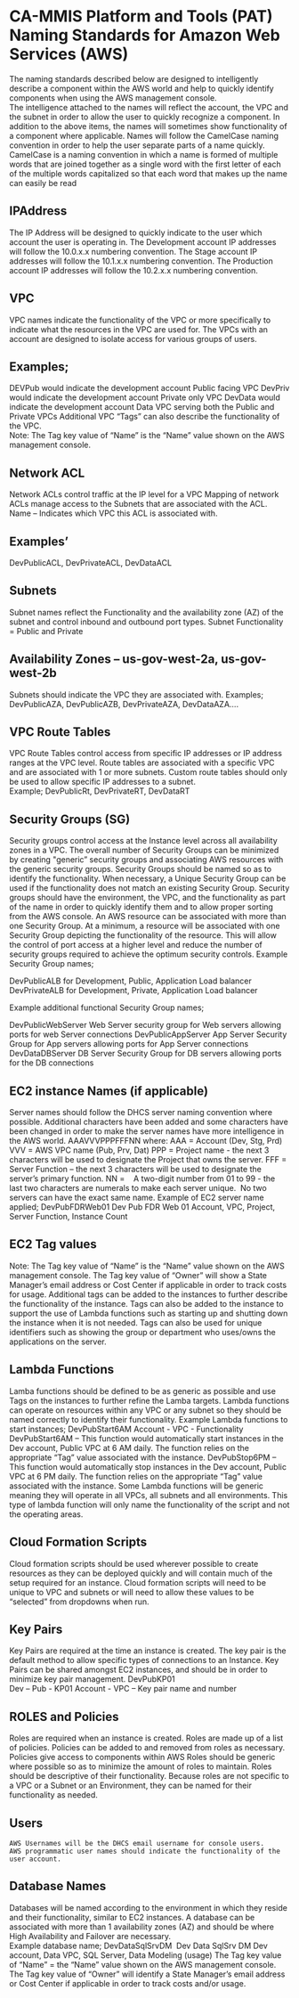 # CA-MMIS Platform and Tools (PAT) Naming Standards for Amazon Web Services (AWS)

The naming standards described below are designed to intelligently describe a component within the AWS world and help to quickly identify components when using the AWS management console.  
The intelligence attached to the names will reflect the account, the VPC and the subnet in order to allow the user to quickly recognize a component.  In addition to the above items, the names will sometimes show functionality of a component where applicable.
Names will follow the CamelCase naming convention in order to help the user separate parts of a name quickly.  CamelCase is a naming convention in which a name is formed of multiple words that are joined together as a single word with the first letter of each of the multiple words capitalized so that each word that makes up the name can easily be read
## IPAddress
The IP Address will be designed to quickly indicate to the user which account the user is operating in.
The Development account IP addresses will follow the 10.0.x.x numbering convention.
The Stage account IP addresses will follow the 10.1.x.x numbering convention.
The Production account IP addresses will follow the 10.2.x.x numbering convention.
## VPC
VPC names indicate the functionality of the VPC or more specifically to indicate what the resources in the VPC are used for.  The VPCs with an account are designed to isolate access for various groups of users. 
## Examples; 
DEVPub would indicate the development account Public facing VPC
DevPriv would indicate the development account Private only VPC
DevData would indicate the development account Data VPC serving both the Public and Private VPCs
Additional VPC “Tags” can also describe the functionality of the VPC.  
Note: The Tag key value of “Name” is the “Name” value shown on the AWS management console.

## Network ACL
Network ACLs control traffic at the IP level for a VPC
Mapping of network ACLs manage access to the Subnets that are associated with the ACL.
Name – Indicates which VPC this ACL is associated with. 
## Examples’
DevPublicACL, DevPrivateACL, DevDataACL
## Subnets
Subnet names reflect the Functionality and the availability zone (AZ) of the subnet and control inbound and outbound port types.
Subnet Functionality = Public and Private
## Availability Zones – us-gov-west-2a, us-gov-west-2b
Subnets should indicate the VPC they are associated with.
Examples;
DevPublicAZA, DevPublicAZB, DevPrivateAZA, DevDataAZA….

## VPC Route Tables
VPC Route Tables control access from specific IP addresses or IP address ranges at the VPC level.
Route tables are associated with a specific VPC and are associated with 1 or more subnets.
Custom route tables should only be used to allow specific IP addresses to a subnet.  
Example;
	DevPublicRt, DevPrivateRT, DevDataRT

## Security Groups (SG)
Security groups control access at the Instance level across all availability zones in a VPC. 
The overall number of Security Groups can be minimized by creating "generic” security groups and associating AWS resources with the generic security groups. Security Groups should be named so as to identify the functionality.  When necessary, a Unique Security Group can be used if the functionality does not match an existing Security Group.
Security groups should have the environment, the VPC, and the functionality as part of the name in order to quickly identify them and to allow proper sorting from the AWS console.
An AWS resource can be associated with more than one Security Group. At a minimum, a resource will be associated with one Security Group depicting the functionality of the resource. This will allow the control of port access at a higher level and reduce the number of security groups required to achieve the optimum security controls.
Example Security Group names;

DevPublicALB for Development, Public, Application Load balancer
DevPrivateALB for Development, Private, Application Load balancer

Example additional functional Security Group names;

DevPublicWebServer Web Server security group for Web servers allowing ports for web Server connections
 DevPublicAppServer App Server Security Group for App servers allowing ports for App Server connections
 DevDataDBServer DB Server Security Group for DB servers allowing ports for the DB connections

## EC2 instance Names (if applicable)
Server names should follow the DHCS server naming convention where possible.  Additional characters have been added and some characters have been changed in order to make the server names have more intelligence in the AWS world.
AAAVVVPPPFFFNN where:
AAA = Account (Dev, Stg, Prd) 
VVV = AWS VPC name (Pub, Prv, Dat)
PPP = Project name - the next 3 characters will be used to designate the Project that owns the server.
FFF = Server Function – the next 3 characters will be used to designate the server’s primary function.
NN =    A two-digit number from 01 to 99 - the last two characters are numerals to make each server unique.  No two servers can have the exact same name.
Example of EC2 server name applied;
DevPubFDRWeb01		Dev Pub FDR Web 01
Account, VPC, Project, Server Function, Instance Count

## EC2 Tag values
Note: The Tag key value of “Name” is the “Name” value shown on the AWS management console.
The Tag key value of “Owner” will show a State Manager’s email address or Cost Center if applicable in order to track costs for usage.
Additional tags can be added to the instances to further describe the functionality of the instance.
Tags can also be added to the instance to support the use of Lambda functions such as starting up and shutting down the instance when it is not needed.
Tags can also be used for unique identifiers such as showing the group or department who uses/owns the applications on the server.
## Lambda Functions
Lamba functions should be defined to be as generic as possible and use Tags on the instances to further refine the Lamba targets. Lambda functions can operate on resources within any VPC or any subnet so they should be named correctly to identify their functionality. 
Example Lambda functions to start instances;
	 DevPubStart6AM
Account - VPC - Functionality
DevPubStart6AM – This function would automatically start instances in the Dev account, Public VPC at 6 AM daily.  The function relies on the appropriate “Tag” value associated with the instance.
DevPubStop6PM – This function would automatically stop instances in the Dev account, Public VPC at 6 PM daily.  The function relies on the appropriate “Tag” value associated with the instance.
Some Lambda functions will be generic meaning they will operate in all VPCs, all subnets and all environments.  This type of lambda function will only name the functionality of the script and not the operating areas.
## Cloud Formation Scripts
Cloud formation scripts should be used wherever possible to create resources as they can be deployed quickly and will contain much of the setup required for an instance.  Cloud formation scripts will need to be unique to VPC and subnets or will need to allow these values to be “selected” from dropdowns when run.
## Key Pairs
Key Pairs are required at the time an instance is created. The key pair is the default method to allow specific types of connections to an Instance.
Key Pairs can be shared amongst EC2 instances, and should be in order to minimize key pair management.
DevPubKP01  
Dev – Pub - KP01
Account  - VPC – Key pair name and number
## ROLES and Policies
Roles are required when an instance is created.
Roles are made up of a list of policies.  Policies can be added to and removed from roles as necessary.
Policies give access to components within AWS
Roles should be generic where possible so as to minimize the amount of roles to maintain.
Roles should be descriptive of their functionality.
Because roles are not specific to a VPC or a Subnet or an Environment, they can be named for their functionality as needed.
## Users
	AWS Usernames will be the DHCS email username for console users.
	AWS programmatic user names should indicate the functionality of the user account.
## Database Names
Databases will be named according to the environment in which they reside and their functionality, similar to EC2 instances.  A database can be associated with more than 1 availability zones (AZ) and should be where High Availability and Failover are necessary.  
Example database name;
DevDataSqlSrvDM 
Dev Data SqlSrv DM
Dev account, Data VPC, SQL Server, Data Modeling (usage)
The Tag key value of “Name” = the “Name” value shown on the AWS management console.
The Tag key value of “Owner” will identify a State Manager’s email address or Cost Center if applicable in order to track costs and/or usage.
 
